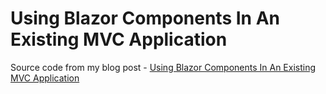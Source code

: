 # Using Blazor Components In An Existing MVC Application

Source code from my blog post - [Using Blazor Components In An Existing MVC Application](https://chrissainty.com/using-blazor-components-in-an-existing-mvc-application/)
